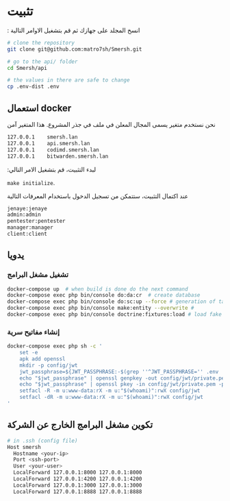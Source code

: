 # تثبيت

: انسخ المجلد على جهازك ثم قم بتشغيل الاوامر التالية 
 
```bash
# clone the repository
git clone git@github.com:matro7sh/Smersh.git

# go to the api/ folder
cd Smersh/api

# the values in there are safe to change
cp .env-dist .env
```

## استعمال docker

نحن نستخدم متغير يسمى المجال المعلن في ملف في جذر المشروع. هذا المتغير آمن

```bash
127.0.0.1    smersh.lan
127.0.0.1    api.smersh.lan
127.0.0.1    codimd.smersh.lan
127.0.0.1    bitwarden.smersh.lan
```


:لبدء التثبيت، قم بتشغيل الامر التالي 

`make initialize`.

عند اكتمال التثبيت، ستتمكن من تسجيل الدخول باستخدام المعرفات التالية

```bash
jenaye:jenaye
admin:admin
pentester:pentester
manager:manager
client:client
``` 

## يدويا

### تشغيل مشغل البرامج

```bash
docker-compose up  # when build is done do the next command
docker-compose exec php bin/console do:da:cr  # create database
docker-compose exec php bin/console do:sc:up --force # generation of tables
docker-compose exec php bin/console make:entity --overwrite #
docker-compose exec php bin/console doctrine:fixtures:load # load fake data

```

### إنشاء مفاتيح سرية

```bash
docker-compose exec php sh -c '
    set -e
    apk add openssl
    mkdir -p config/jwt
    jwt_passphrase=${JWT_PASSPHRASE:-$(grep ''^JWT_PASSPHRASE='' .env | cut -f 2 -d ''='')}
    echo "$jwt_passphrase" | openssl genpkey -out config/jwt/private.pem -pass stdin -aes256 -algorithm rsa -pkeyopt rsa_keygen_bits:4096
    echo "$jwt_passphrase" | openssl pkey -in config/jwt/private.pem -passin stdin -out config/jwt/public.pem -pubout
    setfacl -R -m u:www-data:rX -m u:"$(whoami)":rwX config/jwt
    setfacl -dR -m u:www-data:rX -m u:"$(whoami)":rwX config/jwt
'
```

## تكوين مشغل البرامج الخارج عن الشركة

```bash
# in .ssh (config file)
Host smersh
  Hostname <your-ip>
  Port <ssh-port>
  User <your-user>
  LocalForward 127.0.0.1:8000 127.0.0.1:8000
  LocalForward 127.0.0.1:4200 127.0.0.1:4200
  LocalForward 127.0.0.1:3000 127.0.0.1:3000
  LocalForward 127.0.0.1:8888 127.0.0.1:8888
```
